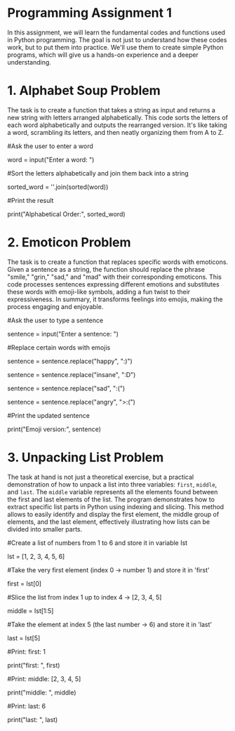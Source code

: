 # Programming Assignment 1
In this assignment, we will learn the fundamental codes and functions used in Python programming. The goal is not just to understand how these codes work, but to put them into practice. We'll use them to create simple Python programs, which will give us a hands-on experience and a deeper understanding. 


# 1. Alphabet Soup Problem

The task is to create a function that takes a string as input and returns a new string with letters arranged alphabetically. 
This code sorts the letters of each word alphabetically and outputs the rearranged version. 
It's like taking a word, scrambling its letters, and then neatly organizing them from A to Z.


#Ask the user to enter a word

word = input("Enter a word: ")


#Sort the letters alphabetically and join them back into a string

sorted_word = ''.join(sorted(word))


#Print the result

print("Alphabetical Order:", sorted_word)


# 2. Emoticon Problem

 The task is to create a function that replaces specific words with emoticons. 
 Given a sentence as a string, the function should replace the phrase "smile," "grin," "sad," and "mad" with their corresponding emoticons. 
 This code processes sentences expressing different emotions and substitutes these words with emoji-like symbols, adding a fun twist 
 to their expressiveness. In summary, it transforms feelings into emojis, making the process engaging and enjoyable.


#Ask the user to type a sentence

sentence = input("Enter a sentence: ")


#Replace certain words with emojis

sentence = sentence.replace("happy", ":)")


sentence = sentence.replace("insane", ":D")

sentence = sentence.replace("sad", ":(")

sentence = sentence.replace("angry", ">:(")


#Print the updated sentence

print("Emoji version:", sentence)


# 3. Unpacking List Problem

 The task at hand is not just a theoretical exercise, but a practical demonstration of how to unpack a list into three variables: 
 `first`, `middle`, and `last`. The `middle` variable represents all the elements found between the first and last elements of the list. 
 The program demonstrates how to extract specific list parts in Python using indexing and slicing. 
 This method allows to easily identify and display the first element, the middle group of elements, and the last element, 
 effectively illustrating how lists can be divided into smaller parts.


#Create a list of numbers from 1 to 6 and store it in variable Ist

Ist = [1, 2, 3, 4, 5, 6]     


#Take the very first element (index 0 → number 1) and store it in 'first'

first = Ist[0]               


#Slice the list from index 1 up to index 4 → [2, 3, 4, 5]

middle = Ist[1:5]             


#Take the element at index 5 (the last number → 6) and store it in 'last'

last = Ist[5]      


#Print: first:  1

print("first: ", first)       


#Print: middle:  [2, 3, 4, 5]

print("middle: ", middle)    


#Print: last:  6

print("last: ", last)         
